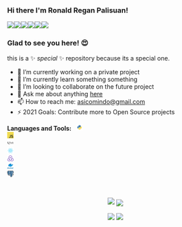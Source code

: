 ### Hi there I'm Ronald Regan Palisuan!
<a href='https://discordapp.com/users/713540446034591814'>
  <img align='left' width='16px' src='https://cdn.jsdelivr.net/npm/simple-icons@v4/icons/discord.svg' />
</a>
<a href='https://twitter.com/rpalisuan'>
  <img align='left' width='16px' src='https://cdn.jsdelivr.net/npm/simple-icons@v4/icons/twitter.svg' />
</a>
<a href='https://www.linkedin.com/in/ronald-regan-palisuan-833451163/'>
  <img align='left' width='16px' src='https://cdn.jsdelivr.net/npm/simple-icons@v4/icons/linkedin.svg' />
</a>
<a href='https://www.github.com/zolvo'>
  <img align='left' width='16px' src='https://cdn.jsdelivr.net/npm/simple-icons@v4/icons/github.svg' />
</a>
<a href='https://www.instagram.com/ronaldpalisuan/'>
  <img align='left' width='16px' src='https://cdn.jsdelivr.net/npm/simple-icons@v4/icons/instagram.svg' />
</a>
<a href='https://www.facebook.com/rpalisuan/'>
  <img align='left' width='16px' src='https://cdn.jsdelivr.net/npm/simple-icons@v4/icons/facebook.svg' />
</a>

<br/>


### Glad to see you here! 😍 &nbsp;

this is a ✨ _special_ ✨ repository because its a special one.
- 🔭 I’m currently working on a private project
- 🌱 I’m currently learn something something
- 👯 I’m looking to collaborate on the future project
- 💬 Ask me about anything [here](https://github.com/zolvo/zolvo/issues)
- 📫 How to reach me: asicomindo@gmail.com
- ⚡ 2021 Goals: Contribute more to Open Source projects

**Languages and Tools:** &nbsp;
<code><img height='15' src='https://raw.githubusercontent.com/github/explore/80688e429a7d4ef2fca1e82350fe8e3517d3494d/topics/python/python.png'> </code>
<code><img height='15' src='https://raw.githubusercontent.com/github/explore/80688e429a7d4ef2fca1e82350fe8e3517d3494d/topics/javascript/javascript.png'> </code>
<code><img height='15' src='https://raw.githubusercontent.com/github/explore/80688e429a7d4ef2fca1e82350fe8e3517d3494d/topics/flask/flask.png'> </code>
<code><img height='15' src='https://raw.githubusercontent.com/github/explore/80688e429a7d4ef2fca1e82350fe8e3517d3494d/topics/react/react.png'> </code>
<code><img height='15' src='https://raw.githubusercontent.com/github/explore/80688e429a7d4ef2fca1e82350fe8e3517d3494d/topics/redux/redux.png'> </code>
<code><img height='15' src='https://raw.githubusercontent.com/github/explore/80688e429a7d4ef2fca1e82350fe8e3517d3494d/topics/docker/docker.png'> </code>
<code><img height='15' src='https://raw.githubusercontent.com/github/explore/80688e429a7d4ef2fca1e82350fe8e3517d3494d/topics/postgresql/postgresql.png'> </code>

<br/>

<p align='center'>
<img alignt="center" src="https://github-readme-stats.vercel.app/api/wakatime?username=8003d91f-01c3-410f-9a3f-93bbf173a8d4&layout=compat" />
<img align="center" src="https://github-readme-stats.vercel.app/api/top-langs/?username=zolvo" />
</p>

<p align='center'>
  <img align="center" src="https://github-readme-stats.vercel.app/api/top-langs/?username=zolvo&theme=radical&hide_langs_below=12&layout=compact" />
  <img align="center" src="https://github-readme-stats.vercel.app/api?username=zolvo&show_icons=true&theme=radical&line_height=21"/>
</p>

<!--
**zolvo/zolvo** is a ✨ _special_ ✨ repository because its `README.md` (this file) appears on your GitHub profile.

Here are some ideas to get you started:

- 🔭 I’m currently working on ...
- 🌱 I’m currently learning ...
- 👯 I’m looking to collaborate on ...
- 🤔 I’m looking for help with ...
- 💬 Ask me about ...
- 📫 How to reach me: ...
- 😄 Pronouns: ...
- ⚡ Fun fact: ...
-->
